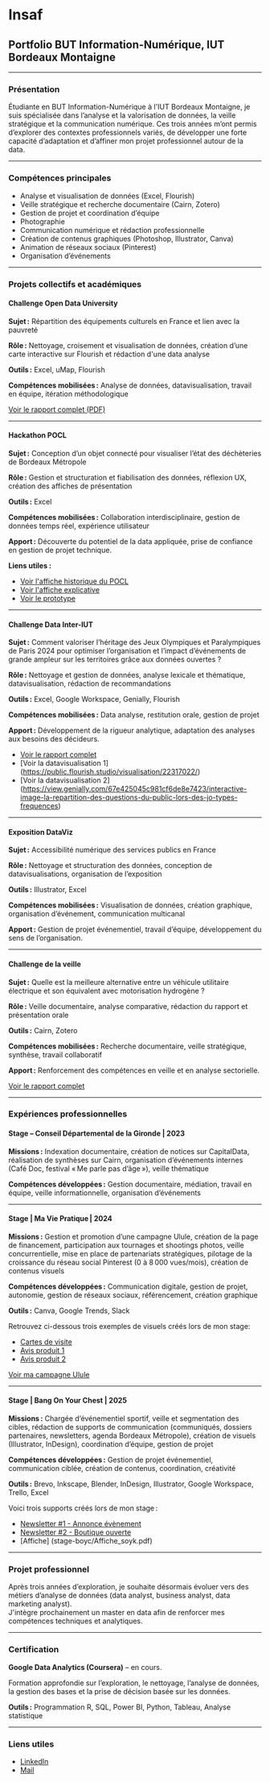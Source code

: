 # Insaf   
## Portfolio BUT Information-Numérique, IUT Bordeaux Montaigne

---

### Présentation

Étudiante en BUT Information-Numérique à l'IUT Bordeaux Montaigne, je suis spécialisée dans l’analyse et la valorisation de données, la veille stratégique et la communication numérique. 
Ces trois années m’ont permis d’explorer des contextes professionnels variés, de développer une forte capacité d’adaptation et d’affiner mon projet professionnel autour de la data.

---

### Compétences principales

- Analyse et visualisation de données (Excel, Flourish)
- Veille stratégique et recherche documentaire (Cairn, Zotero)
- Gestion de projet et coordination d’équipe
- Photographie
- Communication numérique et rédaction professionnelle
- Création de contenus graphiques (Photoshop, Illustrator, Canva)
- Animation de réseaux sociaux (Pinterest)
- Organisation d’événements 

---

### Projets collectifs et académiques

#### Challenge Open Data University  
**Sujet :** Répartition des équipements culturels en France et lien avec la pauvreté  

**Rôle :** Nettoyage, croisement et visualisation de données, création d’une carte interactive sur Flourish et rédaction d'une data analyse 

**Outils :** Excel, uMap, Flourish

**Compétences mobilisées :** Analyse de données, datavisualisation, travail en équipe, itération méthodologique  

[Voir le rapport complet (PDF)](challenge-open-data/Rapport%20de%20l'étude.pdf)

---

#### Hackathon POCL  
**Sujet :** Conception d’un objet connecté pour visualiser l’état des déchèteries de Bordeaux Métropole  

**Rôle :** Gestion et structuration et fiabilisation des données, réflexion UX, création des affiches de présentation

**Outils :** Excel 

**Compétences mobilisées :** Collaboration interdisciplinaire, gestion de données temps réel, expérience utilisateur  

**Apport :** Découverte du potentiel de la data appliquée, prise de confiance en gestion de projet technique.

**Liens utiles :**
- [Voir l'affiche historique du POCL](hackathonpocl/Historique%20du%20POCL.png)
- [Voir l'affiche explicative](hackathonpocl/Tout%20sur%20notre%20POCL.png)
- [Voir le prototype](hackathonpocl/image3.JPG)

---

#### Challenge Data Inter-IUT  
**Sujet :** Comment valoriser l’héritage des Jeux Olympiques et Paralympiques de Paris 2024 
pour optimiser l’organisation et l’impact d’événements de grande ampleur sur les territoires grâce aux données ouvertes ?   

**Rôle :** Nettoyage et gestion de données, analyse lexicale et thématique, datavisualisation, rédaction de recommandations  

**Outils :** Excel, Google Workspace, Genially, Flourish

**Compétences mobilisées :** Data analyse, restitution orale, gestion de projet

**Apport :** Développement de la rigueur analytique, adaptation des analyses aux besoins des décideurs.

- [Voir le rapport complet](challengedata/Data%20Paper.pdf)
- [Voir la datavisualisation 1] (https://public.flourish.studio/visualisation/22317022/)
- [Voir la datavisualisation 2] (https://view.genially.com/67e425045c981cf6de8e7423/interactive-image-la-repartition-des-questions-du-public-lors-des-jo-types-frequences)

---

#### Exposition DataViz  
**Sujet :** Accessibilité numérique des services publics en France  

**Rôle :** Nettoyage et structuration des données, conception de datavisualisations, organisation de l’exposition 

**Outils :** Illustrator, Excel

**Compétences mobilisées :** Visualisation de données, création graphique, organisation d’événement, communication multicanal 

**Apport :** Gestion de projet événementiel, travail d’équipe, développement du sens de l’organisation.

---

#### Challenge de la veille  
**Sujet :** Quelle est la meilleure alternative entre un véhicule utilitaire électrique et son équivalent avec motorisation hydrogène ?

**Rôle :** Veille documentaire, analyse comparative, rédaction du rapport et présentation orale  

**Outils :** Cairn, Zotero 

**Compétences mobilisées :** Recherche documentaire, veille stratégique, synthèse, travail collaboratif  

**Apport :** Renforcement des compétences en veille et en analyse sectorielle.

[Voir le rapport complet](challenge-veille/Challenge%20de%20la%20veille%202024%20(1).pdf)

---

### Expériences professionnelles

#### Stage – Conseil Départemental de la Gironde | 2023
**Missions :** Indexation documentaire, création de notices sur CapitalData, réalisation de synthèses sur Cairn, organisation d’événements internes (Café Doc, festival « Me parle pas d’âge »), veille thématique  

**Compétences développées :** Gestion documentaire, médiation, travail en équipe, veille informationnelle, organisation d’événements

---

#### Stage | Ma Vie Pratique | 2024
**Missions :** Gestion et promotion d’une campagne Ulule, création de la page de financement, participation aux tournages et shootings photos, veille concurrentielle, mise en place de partenariats stratégiques, pilotage de la croissance du réseau social Pinterest (0 à 8 000 vues/mois), création de contenus visuels  

**Compétences développées :** Communication digitale, gestion de projet, autonomie, gestion de réseaux sociaux, référencement, création graphique

**Outils :** Canva, Google Trends, Slack

Retrouvez ci-dessous trois exemples de visuels créés lors de mon stage:
- [Cartes de visite](stage-mvp/Cartes-visite.png)
- [Avis produit 1](stage-mvp/ContenuRS.png)
- [Avis produit 2](stage-mvp/ContenuRS2.png)

[Voir ma campagne Ulule]([https://fr.ulule.com/nom-de-ta-campagne/](https://fr.ulule.com/maviepratique-kit-se-laver-les-mains/))

---

#### Stage | Bang On Your Chest | 2025
**Missions :** Chargée d’événementiel sportif, veille et segmentation des cibles, rédaction de supports de communication (communiqués, dossiers partenaires, newsletters, agenda Bordeaux Métropole), création de visuels (Illustrator, InDesign), coordination d’équipe, gestion de projet

**Compétences développées :** Gestion de projet événementiel, communication ciblée, création de contenus, coordination, créativité

**Outils :** Brevo, Inkscape, Blender, InDesign, Illustrator, Google Workspace, Trello, Excel

Voici trois supports créés lors de mon stage :

- [Newsletter #1 - Annonce évènement](stage-boyc/Newsletter1.png)
- [Newsletter #2 - Boutique ouverte](stage-boyc/Newsletter2.png)
- [Affiche] (stage-boyc/Affiche_soyk.pdf)

  
---


### Projet professionnel

Après trois années d’exploration, je souhaite désormais évoluer vers des métiers d’analyse de données (data analyst, business analyst, data marketing analyst).  
J'intègre prochainement un master en data afin de renforcer mes compétences techniques et analytiques.  

---

### Certification

**Google Data Analytics (Coursera)** – en cours.

Formation approfondie sur l’exploration, le nettoyage, l’analyse de données, la gestion des bases et la prise de décision basée sur les données.

**Outils :** Programmation R, SQL, Power BI, Python, Tableau, Analyse statistique

---

### Liens utiles
  
- [LinkedIn](https://www.linkedin.com/in/insaf-a-a120a7259)  
- [Mail](mailto:alilouinsaf@gmail.com)
